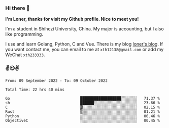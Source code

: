 ### Hi there 👋️

**I'm Loner, thanks for visit my Github profile. Nice to meet you!**

I'm a student in Shihezi University, China. My major is accounting, but I also like programming.

I use and learn Golang, Python, C and Vue. There is my blog [loner's blog](https://www.loner1024.top).  If you want contact me, you can email to me at `xth12138@gmail.com` or add my WeChat `xth233333`.

### ✌️😉✌️

<!--START_SECTION:waka-->

```text
From: 09 September 2022 - To: 09 October 2022

Total Time: 22 hrs 40 mins

Go                               ██████████████████░░░░░░░   71.37 %
sh                               ██████░░░░░░░░░░░░░░░░░░░   23.66 %
C                                ▓░░░░░░░░░░░░░░░░░░░░░░░░   02.15 %
Rust                             ▒░░░░░░░░░░░░░░░░░░░░░░░░   01.21 %
Python                           ░░░░░░░░░░░░░░░░░░░░░░░░░   00.46 %
ObjectiveC                       ░░░░░░░░░░░░░░░░░░░░░░░░░   00.45 %
```

<!--END_SECTION:waka-->



